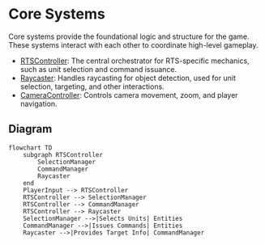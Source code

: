 # Core Systems

Core systems provide the foundational logic and structure for the game. These systems interact with each other to coordinate high-level gameplay.

- [RTSController](./rts_controller.md): The central orchestrator for RTS-specific mechanics, such as unit selection and command issuance.
- [Raycaster](./raycaster.md): Handles raycasting for object detection, used for unit selection, targeting, and other interactions.
- [CameraController](./camera_controller.md): Controls camera movement, zoom, and player navigation.

## Diagram

```mermaid
flowchart TD
    subgraph RTSController
        SelectionManager
        CommandManager
        Raycaster
    end
    PlayerInput --> RTSController
    RTSController --> SelectionManager
    RTSController --> CommandManager
    RTSController --> Raycaster
    SelectionManager -->|Selects Units| Entities
    CommandManager -->|Issues Commands| Entities
    Raycaster -->|Provides Target Info| CommandManager

```
